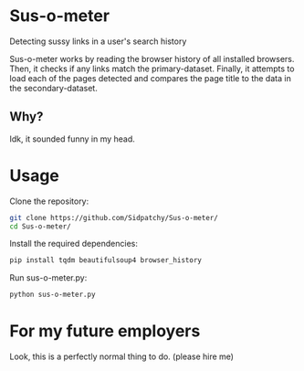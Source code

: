 # Sus-o-meter
Detecting sussy links in a user's search history

Sus-o-meter works by reading the browser history of all installed browsers. Then, it checks if any links match the primary-dataset. Finally, it attempts to load each of the pages detected and compares the page title to the data in the secondary-dataset.

## Why?
Idk, it sounded funny in my head.

# Usage
Clone the repository:
```bash
git clone https://github.com/Sidpatchy/Sus-o-meter/
cd Sus-o-meter/
```

Install the required dependencies:
```bash
pip install tqdm beautifulsoup4 browser_history
```

Run sus-o-meter.py:
```bash
python sus-o-meter.py
```
# For my future employers
Look, this is a perfectly normal thing to do. (please hire me)
